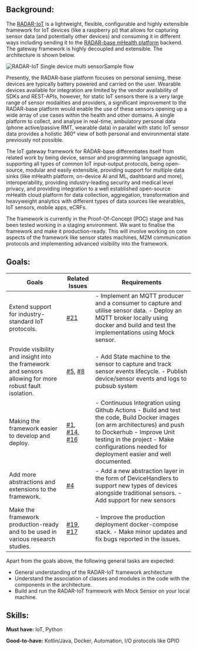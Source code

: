 ## Background:
The [RADAR-IoT](https://github.com/RADAR-base/RADAR-IoT) is a lightweight, flexible, configurable and highly extensible framework for IoT devices (like a raspberry pi)
that allows for capturing sensor data (and potentially other devices) and consuming it in different ways
including sending it to the [RADAR-base mHealth platform](https://radar-base.org/) backend. The gateway framework is highly decoupled and extensible. The architecture is shown below.


![RADAR-IoT Single device multi sensorSample flow](https://user-images.githubusercontent.com/11093544/154696409-2db70900-cd86-4af1-8b6f-e80f40890452.jpg)



Presently, the RADAR-base platform focuses on personal sensing, these devices are typically battery powered and carried on the user. 
Wearable devices available for integration are limited by the vendor availability of SDKs and REST-APIs, 
however, for static IoT sensors there is a very large range of sensor modalities and providers, a significant improvement to the RADAR-base platform
would enable the use of these sensors opening up a wide array of use cases within the health and other domains. 
A single platform to collect, and analyse in real-time, ambulatory personal data (phone active/passive RMT, wearable data) 
in parallel with static IoT sensor data provides a holistic 360° view of both personal and environmental state previously not possible.

The IoT gateway framework for RADAR-base differentiates itself from related work by being device, sensor and programming language agnostic, 
supporting all types of common IoT input-output protocols, being open-source, modular and easily extensible, providing support for multiple data sinks 
(like mHealth platform, on-device AI and ML, dashboard and more), interoperability, providing industry-leading security and medical level privacy, 
and providing integration to a well established open-source mHealth cloud platform for data collection, aggregation, 
transformation and heavyweight analytics with different types of data sources like wearables, IoT sensors, mobile apps, eCRFs.

The framework is currently in the Proof-Of-Concept (POC) stage and has been tested working in a staging environment. 
We want to finalise the framework and make it production-ready. 
This will involve working on core aspects of the framework like sensor states machines, M2M communication protocols and 
implementing advanced visibility into the framework.

## Goals:


| Goals                                                                                                   | Related Issues                                                                                                                                                             | Requirements                                                                                                                                                                                                                                            |
|---------------------------------------------------------------------------------------------------------|----------------------------------------------------------------------------------------------------------------------------------------------------------------------------|---------------------------------------------------------------------------------------------------------------------------------------------------------------------------------------------------------------------------------------------------------|
| Extend support for industry-standard IoT protocols.                                                     | [#21](https://github.com/RADAR-base/RADAR-IoT/issues/21)                                                                                                                   | - Implement an MQTT producer and a consumer to capture and utilise sensor data. - Deploy an MQTT broker locally using docker and build and test the implementations using Mock sensor.                                                                  |
| Provide visibility and insight into the framework and sensors allowing for more robust fault isolation. | [#5](https://github.com/RADAR-base/RADAR-IoT/issues/5), [#8](https://github.com/RADAR-base/RADAR-IoT/issues/8)                                                             | - Add State machine to the sensor to capture and track sensor events lifecycle. - Publish device/sensor events and logs to pubsub system                                                                                                                |
| Making the framework easier to develop and deploy.                                                      | [#1](https://github.com/RADAR-base/RADAR-IoT/issues/1), [#14](https://github.com/RADAR-base/RADAR-IoT/issues/14), [#16](https://github.com/RADAR-base/RADAR-IoT/issues/16) | - Continuous Integration using Github Actions - Build and test the code, Build Docker images (on arm architectures) and push to Dockerhub - Improve Unit testing in the project - Make configurations needed for deployment easier and well documented. |
| Add more abstractions and extensions to the framework.                                                  | [#4](https://github.com/RADAR-base/RADAR-IoT/issues/4)                                                                                                                     | - Add a new abstraction layer in the form of DeviceHandlers to support new types of devices alongside traditional sensors. - Add support for new sensors                                                                                                |
| Make the framework production-ready and to be used in various research studies.                         | [#19](https://github.com/RADAR-base/RADAR-IoT/issues/19), [#17](https://github.com/RADAR-base/RADAR-IoT/issues/17)                                                         | - Improve the production deployment docker-compose stack. - Make minor updates and fix bugs reported in the issues.                                                                                                                                     |


Apart from the goals above, the following general tasks are expected:
- General understanding of the RADAR-IoT framework architecture
- Understand the association of classes and modules in the code with the components in the architecture.
- Build and run the RADAR-IoT framework with Mock Sensor on your local machine. 

## Skills: 
**Must have:**
IoT, Python

**Good-to-have:**
Kotlin/Java, Docker, Automation, I/O protocols like GPIO


